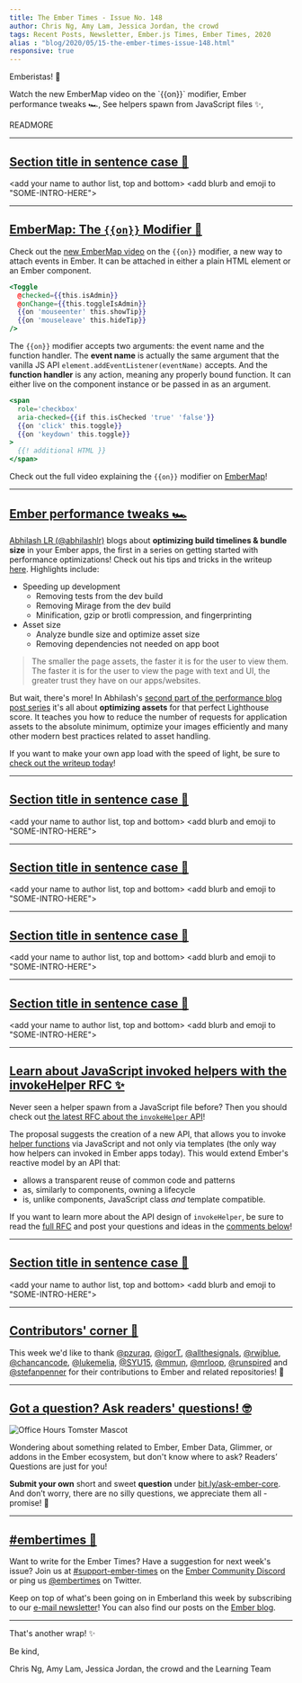 ```yaml
---
title: The Ember Times - Issue No. 148
author: Chris Ng, Amy Lam, Jessica Jordan, the crowd
tags: Recent Posts, Newsletter, Ember.js Times, Ember Times, 2020
alias : "blog/2020/05/15-the-ember-times-issue-148.html"
responsive: true
---
```


<SAYING-HELLO-IN-YOUR-FAVORITE-LANGUAGE> Emberistas! 🐹

<SOME-INTRO-HERE-TO-KEEP-THEM-SUBSCRIBERS-READING>
Watch the new EmberMap video on the `{{on}}` modifier,
Ember performance tweaks 🏎,  
See helpers spawn from JavaScript files ✨,

READMORE

---

## [Section title in sentence case 🐹](section-url)

<change section title emoji>
<consider adding some bold to your paragraph>
<please include link to external article/repo/etc in paragraph / body text, not just header title above>

<add your name to author list, top and bottom>
<add blurb and emoji to "SOME-INTRO-HERE">

---

## [EmberMap: The `{{on}}` Modifier 🔦](https://embermap.com/topics/what-s-new-in-ember/the-on-modifier-3-11)

Check out the [new EmberMap video](https://twitter.com/ember_map/status/1255510563163197442) on the `{{on}}` modifier, a new way to attach events in Ember. It can be attached in either a plain HTML element or an Ember component.

```hbs
<Toggle
  @checked={{this.isAdmin}}
  @onChange={{this.toggleIsAdmin}}
  {{on 'mouseenter' this.showTip}}
  {{on 'mouseleave' this.hideTip}}
/>
```

The `{{on}}` modifier accepts two arguments: the event name and the function handler. The **event name** is actually the same argument that the vanilla JS API `element.addEventListener(eventName)` accepts. And the **function handler** is any action, meaning any properly bound function. It can either live on the component instance or be passed in as an argument.

```hbs
<span
  role='checkbox'
  aria-checked={{if this.isChecked 'true' 'false'}}
  {{on 'click' this.toggle}}
  {{on 'keydown' this.toggle}}
>
  {{! additional HTML }}
</span>
```

Check out the full video explaining the `{{on}}` modifier on [EmberMap](https://embermap.com/topics/what-s-new-in-ember/the-on-modifier-3-11)!

---

## [Ember performance tweaks 🏎](https://abhilashlr.in/ember-performance-tweaks-part-1)

[Abhilash LR (@abhilashlr)](https://github.com/abhilashlr) blogs about **optimizing build timelines & bundle size** in your Ember apps, the first in a series on getting started with performance optimizations! Check out his tips and tricks in the writeup [here](https://abhilashlr.in/ember-performance-tweaks-part-1). Highlights include:

* Speeding up development
  * Removing tests from the dev build
  * Removing Mirage from the dev build
  * Minification, gzip or brotli compression, and fingerprinting
* Asset size
  * Analyze bundle size and optimize asset size
  * Removing dependencies not needed on app boot

> The smaller the page assets, the faster it is for the user to view them. The faster it is for the user to view the page with text and UI, the greater trust they have on our apps/websites.

But wait, there's more! In Abhilash's [second part of the performance blog post series](https://abhilashlr.in/ember-performance-tweaks-part-2) it's all about **optimizing assets** for that perfect Lighthouse score. It teaches you how to reduce the number of requests for application assets to the absolute minimum, optimize your images efficiently and many other modern best practices related to asset handling.

If you want to make your own app load with the speed of light, be sure to [check out the writeup today](https://abhilashlr.in/ember-performance-tweaks-part-2)!

---

## [Section title in sentence case 🐹](section-url)

<change section title emoji>
<consider adding some bold to your paragraph>
<please include link to external article/repo/etc in paragraph / body text, not just header title above>

<add your name to author list, top and bottom>
<add blurb and emoji to "SOME-INTRO-HERE">

---

## [Section title in sentence case 🐹](section-url)

<change section title emoji>
<consider adding some bold to your paragraph>
<please include link to external article/repo/etc in paragraph / body text, not just header title above>

<add your name to author list, top and bottom>
<add blurb and emoji to "SOME-INTRO-HERE">

---

## [Section title in sentence case 🐹](section-url)

<change section title emoji>
<consider adding some bold to your paragraph>
<please include link to external article/repo/etc in paragraph / body text, not just header title above>

<add your name to author list, top and bottom>
<add blurb and emoji to "SOME-INTRO-HERE">

---

## [Section title in sentence case 🐹](section-url)

<change section title emoji>
<consider adding some bold to your paragraph>
<please include link to external article/repo/etc in paragraph / body text, not just header title above>

<add your name to author list, top and bottom>
<add blurb and emoji to "SOME-INTRO-HERE">

---

## [Learn about JavaScript invoked helpers with the invokeHelper RFC ✨](https://github.com/emberjs/rfcs/pull/626)

Never seen a helper spawn from a JavaScript file before? Then you should check out [the latest RFC about the `invokeHelper` API](https://github.com/emberjs/rfcs/pull/626)!

The proposal suggests the creation of a new API, that allows you to invoke [helper functions](https://guides.emberjs.com/release/components/helper-functions/) via JavaScript and not only via templates (the only way how helpers can invoked in Ember apps today).
This would extend Ember's reactive model by an API that:

* allows a transparent reuse of common code and patterns
* as, similarly to components, owning a lifecycle
* is, unlike components, JavaScript class _and_ template compatible.

If you want to learn more about the API design of `invokeHelper`, be sure to read the [full RFC](https://github.com/emberjs/rfcs/blob/invoke-helper/text/0626-invoke-helper.md) and post your questions and ideas in the [comments below](https://github.com/emberjs/rfcs/pull/626)!

---

## [Section title in sentence case 🐹](section-url)

<change section title emoji>
<consider adding some bold to your paragraph>
<please include link to external article/repo/etc in paragraph / body text, not just header title above>

<add your name to author list, top and bottom>
<add blurb and emoji to "SOME-INTRO-HERE">

---

## [Contributors' corner 👏](https://guides.emberjs.com/release/contributing/repositories/)

<p>This week we'd like to thank <a href="https://github.com/pzuraq" target="gh-user">@pzuraq</a>, <a href="https://github.com/igorT" target="gh-user">@igorT</a>, <a href="https://github.com/allthesignals" target="gh-user">@allthesignals</a>, <a href="https://github.com/rwjblue" target="gh-user">@rwjblue</a>, <a href="https://github.com/chancancode" target="gh-user">@chancancode</a>, <a href="https://github.com/lukemelia" target="gh-user">@lukemelia</a>, <a href="https://github.com/SYU15" target="gh-user">@SYU15</a>, <a href="https://github.com/mmun" target="gh-user">@mmun</a>, <a href="https://github.com/mrloop" target="gh-user">@mrloop</a>, <a href="https://github.com/runspired" target="gh-user">@runspired</a> and <a href="https://github.com/stefanpenner" target="gh-user">@stefanpenner</a>  for their contributions to Ember and related repositories! 💖</p>

---

## [Got a question? Ask readers' questions! 🤓](https://docs.google.com/forms/d/e/1FAIpQLScqu7Lw_9cIkRtAiXKitgkAo4xX_pV1pdCfMJgIr6Py1V-9Og/viewform)

<div class="blog-row">
  <img class="float-right small transparent padded" alt="Office Hours Tomster Mascot" title="Readers' Questions" src="/images/tomsters/officehours.png" />

  <p>Wondering about something related to Ember, Ember Data, Glimmer, or addons in the Ember ecosystem, but don't know where to ask? Readers’ Questions are just for you!</p>

  <p><strong>Submit your own</strong> short and sweet <strong>question</strong> under <a href="https://bit.ly/ask-ember-core" target="rq">bit.ly/ask-ember-core</a>. And don’t worry, there are no silly questions, we appreciate them all - promise! 🤞</p>
</div>

---

## [#embertimes 📰](https://blog.emberjs.com/tags/newsletter.html)

Want to write for the Ember Times? Have a suggestion for next week's issue? Join us at [#support-ember-times](https://discordapp.com/channels/480462759797063690/485450546887786506) on the [Ember Community Discord](https://discordapp.com/invite/zT3asNS) or ping us [@embertimes](https://twitter.com/embertimes) on Twitter.

Keep on top of what's been going on in Emberland this week by subscribing to our [e-mail newsletter](https://the-emberjs-times.ongoodbits.com/)! You can also find our posts on the [Ember blog](https://emberjs.com/blog/tags/newsletter.html).

---

That's another wrap! ✨

Be kind,

Chris Ng, Amy Lam, Jessica Jordan, the crowd and the Learning Team
